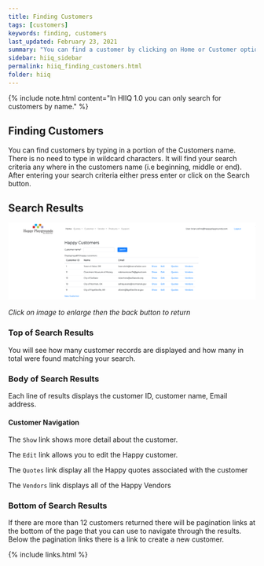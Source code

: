```yaml
---
title: Finding Customers
tags: [customers]
keywords: finding, customers
last_updated: February 23, 2021
summary: "You can find a customer by clicking on Home or Customer options."
sidebar: hiiq_sidebar
permalink: hiiq_finding_customers.html
folder: hiiq
---
```


{% include note.html content="In HIIQ 1.0 you can only search for customers by name." %}

## Finding Customers
You can find customers by typing in a portion of the Customers name. There is no need to type in wildcard characters. It will find your search criteria any where in the customers name (i.e beginning, middle or end). After entering your search criteria either press enter or click on the Search button.

## Search Results 
<a rel="noopener" href="images/customer_find_results.png"><img src="images/customer_find_results.png" class="img-responsive img-hover"></a>

*Click on image to enlarge then the back button to return*

### Top of Search Results

You will see how many customer records are displayed and how many in total were found matching your search.

### Body of Search Results

Each line of results displays the customer ID, customer name, Email address.

#### Customer Navigation

The `Show` link shows more detail about the customer.

The `Edit` link allows you to edit the Happy customer. 

The `Quotes` link display all the Happy quotes associated with the customer

The `Vendors` link displays all of the Happy Vendors

### Bottom of Search Results

If there are more than 12 customers returned there will be pagination links at the bottom of the page that you can use to navigate through the results. Below the pagination links there is a link to create a new customer.

{% include links.html %}
